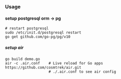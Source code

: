 ### Usage

#### setup postgresql orm -> pg
```
# restart postgresql
sudo /etc/init.d/postgresql restart
go get github.com/go-pg/pg/v10
```

##### setup air

```
go build demo.go
air -c .air.conf    # Live reload for Go apps https://github.com/cosmtrek/air.git
                    # ./.air.conf to see air config
```